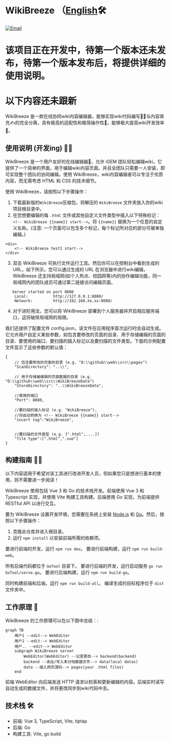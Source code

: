 # WikiBreeze （[English](https://github.com/950288/WikiBreeze/blob/main/README.md)🛠️

[![Email](https://img.shields.io/static/v1?label=Email&message=2779307196@qq.com&color=blue)](mailto:2779307196@qq.com)

# 该项目正在开发中，待第一个版本还未发布，待第一个版本发布后，将提供详细的使用说明。

# 以下内容还未跟新

WikiBreeze 是一款在线协同wiki内容编辑器，能够实现wiki代码编写🧑‍💻与内容填充✍️的完全分离，具有极高的适配性和极简操作性🦾，能够极大提高wiki开发效率🥰。

## 使用说明 (开发ing) 🧑‍💼

WikiBreeze 是一个用户友好的在线编辑器🧰，允许 iGEM 团队轻松编辑wiki。它提供了一个简单的界面，用于编辑wiki内容页面。并且全团队只需要一人安装，即可实现整个团队的协同编辑。使用 WikiBreeze，wiki内容编辑者可以专注于优质内容，而无需考虑 HTML 和 CSS 的技术细节。

使用 WikiBreeze，请按照以下步骤操作：

1. 下载最新版的`WikiBreeze`压缩包，将解压的 `WikiBreeze` 文件夹放入你的wiki项目根目录中。
2. 在您想要编辑的每 `.html` 文件或其他自定义文件类型中插入以下特殊标记： `<!-- WikiBreeze {{name}} start-->`。将 `{{name}}` 替换为一个任意的自定义名称。(注意: 一个页面可以包含多个标记，每个标记所对应的部分可被单独编辑。)
```
<div>
    <!-- WikiBreeze test1 start-->
</div>
```


3. 双击 WikiBreeze 可执行文件运行工具。然后你可以在控制台中看到生成的 URL，如下所示。您可以通过生成的 URL 在浏览器中进行wiki编辑，WikiBreeze 还支持局域网(如个人热点、校园网等)内的协作编辑功能，同一局域网内的团队成员可通过第二链接访问编辑页面。
```
   Server started on port 8080
    Local:           http://127.0.0.1:8080/
    Network:         http://192.168.Xx.xx:8080/
```
    
4. 对于进阶用法，您可以将 WikiBreeze 部署到个人服务器并开启相应服务端口，这将破除局域网的局限。

我们还提供了配置文件 config.json，该文件在应用程序首次运行时会自动生成。它允许用户自定义某些参数，如包含要修改的页面的目录、用于存储编辑的页面的目录、要使用的端口、要扫描的插入标记以及要扫描的文件类型。下面的示例配置文件显示了这些参数的默认值：
```
{
	// 包含要修改的页面的目录 (e.g. "D:\\github\\web\\src\\pages")
	"ScanDirectory": "..\\",

	// 用于存储被编辑的页面数据的目录 (e.g. "D:\\github\\web\\src\\WikiBreezeData")
	"StoreDirectory": "..\\WikiBreezeData",

	//使用的端口
	"Port": 8080,

	//要扫描的插入标记 (e.g. "WikiBreeze"),
	//将自动转换为 <!-- WikiBreeze {{name}} start-->
	"incert tag":"WikiBreeze",

	
	//要扫描的文件类型 (e.g. [".html",....])
	"file type":[".html",".vue"]
}
```

<!-- Note: ww -->

## 构建指南 🧑‍💻

以下内容适用于希望对该工具进行改进开发人员，但如果您只是想进行基本的使用，则不需要进一步阅读！

WikiBreeze 使用包括 Vue 3 和 Go 的技术栈开发。前端使用 Vue 3 和 Typescript 实现，并使用 Vite 构建工具构建。后端使用 Go 实现，为前端提供 RESTful API 以进行交互。

要为 WikiBreeze 设置开发环境，您需要在系统上安装 [Node.js](https://nodejs.org/) 和 [Go](https://golang.org/)。然后，按照以下步骤操作：

1. 克隆此仓库并进入根目录。
2. 运行 `npm install` 以安装前端所需的依赖项。

要进行前端的开发，运行 `npm run dev`。
要进行前端构建，运行 `npm run build-web`。

所有后端代码都位于 `GoTool` 目录下。
要进行后端的开发，运行启动服务 `go run GoTool/serve.go`。
要进行后端构建，运行 `npm run build-go`。

同时构建前端和后端，运行 `npm run build-all`。
编译生成的目标程序位于 `dist` 文件夹中。


## 工作原理 📝

WikiBreeze 的工作原理可以在以下图中总结：:

```mermaid
graph TB
    用户1 --edit--> WebEditor
    用户2 --edit--> WebEditor
    用户.. --edit--> WebEditor
    subgraph WikiBreeze server
        WebEditor(WebEditor) --记录更改--> backend(backend)
        backend --读出/写入本分地数据文件--> data(local datas)
        data --插入网页源码--> pages(your .html files)
    end
```

前端 WebEditor 向后端发送 HTTP 请求以检索和更新编辑的内容。后端实时读写自动生成的数据文件，并将更改同步到wiki代码中去。

## 技术栈 🛠️

- 前端: Vue 3, TypeScript, Vite, tiptap
- 后端: Go 
- 构建工具: Vite, go build

